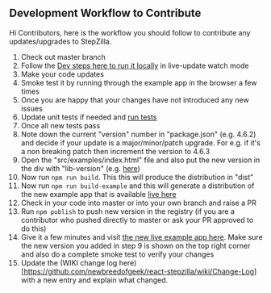 ## Development Workflow to Contribute

Hi Contributors, here is the workflow you should follow to contribute any updates/upgrades to StepZilla.

1. Check out master branch
2. Follow the [Dev steps here to run it locally](https://github.com/newbreedofgeek/react-stepzilla#run-and-view-example-in-browser) in live-update watch mode
3. Make your code updates
4. Smoke test it by running through the example app in the browser a few times
5. Once you are happy that your changes have not introduced any new issues
6. Update unit tests if needed and [run tests](https://github.com/newbreedofgeek/react-stepzilla#tests)
7. Once all new tests pass
8. Note down the current "version" number in "package.json" (e.g. 4.6.2) and decide if your update is a major/minor/patch upgrade. For e.g. if it's a non breaking patch then increment the version to 4.6.3
9. Open the "src/examples/index.html" file and also put the new version in the div with "lib-version" (e.g. [here](https://github.com/newbreedofgeek/react-stepzilla/blob/master/src/examples/index.html#L149))
10. Now run `npm run build`. This this will produce the distribution in "dist"
11. Now run `npm run build-example` and this will generate a distribution of the new example app that is available [live here](https://newbreedofgeek.github.io/react-stepzilla/)
12. Check in your code into master or into your own branch and raise a PR
13. Run `npm publish` to push new version in the registry (if you are a contributor who pushed directly to master or ask your PR approved to do this)
14. Give it a few minutes and visit [the new live example app here](https://newbreedofgeek.github.io/react-stepzilla/). Make sure the new version you added in step 9 is shown on the top right corner and also do a complete smoke test to verify your changes
15. Update the (WIKI change log here)[https://github.com/newbreedofgeek/react-stepzilla/wiki/Change-Log] with a new entry and explain what changed.
